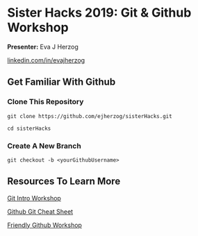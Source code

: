 # Sister Hacks 2019: Git & Github Workshop

**Presenter:** Eva J Herzog

[linkedin.com/in/evajherzog](https://www.linkedin.com/in/evajherzog)

## Get Familiar With Github

### Clone This Repository

`git clone https://github.com/ejherzog/sisterHacks.git`

`cd sisterHacks`

### Create A New Branch

`git checkout -b <yourGithubUsername>`

## Resources To Learn More

[Git Intro Workshop](https://github.com/reshama/git-intro-workshop7-wwcode)

[Github Git Cheat Sheet](https://services.github.com/on-demand/downloads/github-git-cheat-sheet.pdf)

[Friendly Github Workshop](https://kirstiejane.github.io/friendly-github-intro/)
